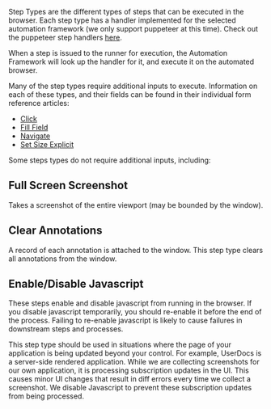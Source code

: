 Step Types are the different types of steps that can be executed in the browser. Each step type has a handler implemented for the selected automation framework (we only support puppeteer at this time). Check out the puppeteer step handlers [here](https://github.com/johns10/userdocs_clients/blob/main/packages/runner/src/automation/puppeteer/stepHandlers.ts).

When a step is issued to the runner for execution, the Automation Framework will look up the handler for it, and execute it on the automated browser.

Many of the step types require additional inputs to execute. Information on each of these types, and their fields can be found in their individual form reference articles:
* [Click](step_form_click.md)
* [Fill Field](step_form_fill_field.md)
* [Navigate](step_form_navigate.md)
* [Set Size Explicit](step_form_set_size_explicit)

Some steps types do not require additional inputs, including:

## Full Screen Screenshot
Takes a screenshot of the entire viewport (may be bounded by the window).

## Clear Annotations
A record of each annotation is attached to the window. This step type clears all annotations from the window.

## Enable/Disable Javascript
These steps enable and disable javascript from running in the browser. If you disable javascript temporarily, you should re-enable it before the end of the process. Failing to re-enable javascript is likely to cause failures in downstream steps and processes.

This step type should be used in situations where the page of your application is being updated beyond your control. For example, UserDocs is a server-side rendered application. While we are collecting screenshots for our own application, it is processing subscription updates in the UI. This causes minor UI changes that result in diff errors every time we collect a screenshot. We disable Javascript to prevent these subscription updates from being processed.